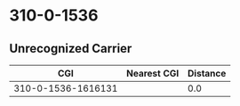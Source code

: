 # 310-0-1536
## Unrecognized Carrier


| CGI | Nearest CGI | Distance |
|-----|-------------|----------|
| 310-0-1536-1616131 |  | 0.0 |
